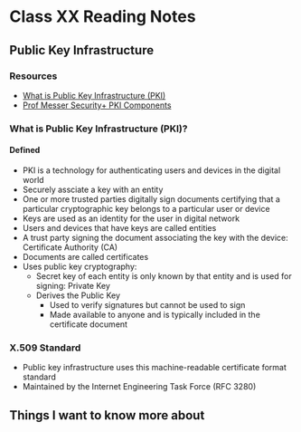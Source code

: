 # Class XX Reading Notes

## Public Key Infrastructure

### Resources

- [What is Public Key Infrastructure (PKI)](https://www.ssh.com/pki/)
- [Prof Messer Security+ PKI Components](https://www.youtube.com/watch?v=3yuad7_bszE)

### What is Public Key Infrastructure (PKI)?

#### Defined

- PKI is a technology for authenticating users and devices in the digital world
- Securely assciate a key with an entity
- One or more trusted parties digitally sign documents certifying that a particular cryptographic key belongs to a particular user or device
- Keys are used as an identity for the user in digital network
- Users and devices that have keys are called entities
- A trust party signing the document associating the key with the device: Certificate Authority (CA)
- Documents are called certificates
- Uses public key cryptography:
  - Secret key of each entity is only known by that entity and is used for signing: Private Key
  - Derives the Public Key
    - Used to verify signatures but cannot be used to sign
    - Made available to anyone and is typically included in the certificate document

### X.509 Standard

- Public key infrastructure uses this machine-readable certificate format standard
- Maintained by the Internet Engineering Task Force (RFC 3280)

## Things I want to know more about

